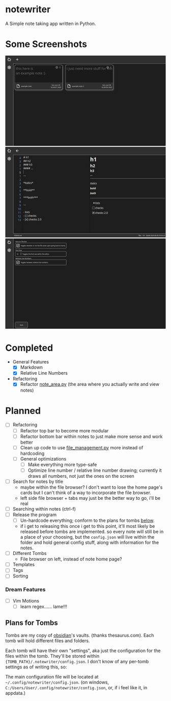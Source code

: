 # notewriter

A Simple note taking app written in Python.

# Some Screenshots

![The home page of the editor.](/assets/home_page.png)
![What it looks like when actually editing the notes, in markdown.](/assets/editing_notes.png)
![The settings page.](/assets/settings.png)

# Completed
- General Features
  - [x] Markdown
  - [x] Relative Line Numbers
- Refactoring
  - [x] Refactor [note_area.py](https://github.com/zachakaquack/notewriter/blob/main/note_area.py) (the area where you actually write and view notes)

# Planned
- [ ] Refactoring
  - [ ] Refactor top bar to become more modular
  - [ ] Refactor bottom bar within notes to just make more sense and work better
  - [ ] Clean up code to use [file_management.py](https://github.com/zachakaquack/notewriter/blob/main/file_management.py) more instead of hardcoding
  - [ ] General optimizations
    - [ ] Make everything more type-safe
    - [ ] Optimize line number / relative line number drawing; currently it draws all numbers, not just the ones on the screen
- [ ] Search for notes by title
  - maybe within the file browser? I don't want to lose the home page's cards but I can't think of a way to incorporate the file browser.
  - left side file browser + tabs may just be the better way to go, i'll be real
- [ ] Searching within notes (ctrl-f)
- [ ] Release the program
  - [ ] Un-hardcode everything; conform to the plans for tombs [below](https://github.com/zachakaquack/notewriter/edit/main/README.md#plans-for-tombs).
  - if i get to releasing this once i get to this point, it'll most likely be released before tombs are implemented. so every note will still be in a place of your choosing, but the `config.json` will live within the folder and hold general config stuff, along with information for the notes.
- [ ] Different Tombs
  - File browser on left, instead of note home page?
- [ ] Templates
- [ ] Tags
- [ ] Sorting
### Dream Features
  - [ ] Vim Motions
    - [ ] learn regex...... lame!!!

## Plans for Tombs
Tombs are my copy of [obsidian](https://obsidian.md/)'s vaults. (thanks thesaurus.com). Each tomb will hold different files and folders.

Each tomb will have their own "settings", aka just the configuration for the files within the tomb. They'll be stored within `{TOMB_PATH}/.notewriter/config.json`. I don't know of any per-tomb settings as of writing this, so:

The main configuration file will be located at `~/.config/notewriter/config.json`. (on windows, `C:/Users/User/.config/notewriter/config.json`, or, if i feel like it, in appdata.)
